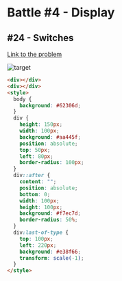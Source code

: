 # Battle #4 - Display

## #24 - Switches

[Link to the problem](https://cssbattle.dev/play/24)

![target](https://cssbattle.dev/targets/24.png)

```html
<div></div>
<div></div>
<style>
  body {
    background: #62306d;
  }
  div {
    height: 150px;
    width: 100px;
    background: #aa445f;
    position: absolute;
    top: 50px;
    left: 80px;
    border-radius: 100px;
  }
  div::after {
    content: "";
    position: absolute;
    bottom: 0;
    width: 100px;
    height: 100px;
    background: #f7ec7d;
    border-radius: 50%;
  }
  div:last-of-type {
    top: 100px;
    left: 220px;
    background: #e38f66;
    transform: scale(-1);
  }
</style>
```
